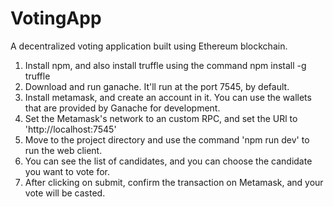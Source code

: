 # VotingApp
A decentralized voting application built using Ethereum blockchain. 
1. Install npm, and also install truffle using the command npm install -g truffle
2. Download and run ganache. It'll run at the port 7545, by default.
3. Install metamask, and create an account in it. You can use the wallets that are provided by Ganache for development. 
4. Set the Metamask's network to an custom RPC, and set the URl to 'http://localhost:7545'
5. Move to the project directory and use the command 'npm run dev' to run the web client. 
6. You can see the list of candidates, and you can choose the candidate you want to vote for. 
7. After clicking on submit, confirm the transaction on Metamask, and your vote will be casted.
